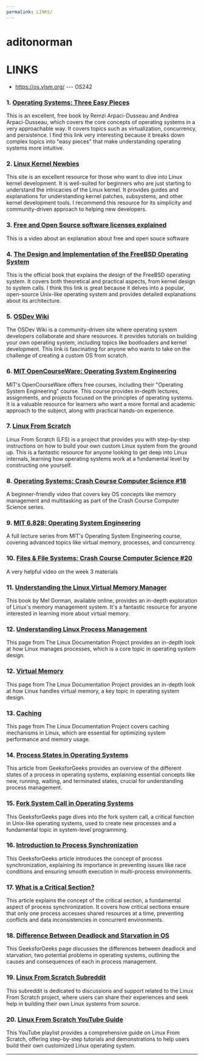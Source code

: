 ```yaml
---
permalink: LINKS/
---
```


# aditonorman 
# LINKS

* <https://os.vlsm.org/> --- OS242

### 1. [Operating Systems: Three Easy Pieces](http://pages.cs.wisc.edu/~remzi/OSTEP/)
This is an excellent, free book by Remzi Arpaci-Dusseau and Andrea Arpaci-Dusseau, which covers the core concepts of operating systems in a very approachable way. It covers topics such as virtualization, concurrency, and persistence. I find this link very interesting because it breaks down complex topics into "easy pieces" that make understanding operating systems more intuitive.

### 2. [Linux Kernel Newbies](https://kernelnewbies.org/)
This site is an excellent resource for those who want to dive into Linux kernel development. It is well-suited for beginners who are just starting to understand the intricacies of the Linux kernel. It provides guides and explanations for understanding kernel patches, subsystems, and other kernel development tools. I recommend this resource for its simplicity and community-driven approach to helping new developers.

### 3. [Free and Open Source software licenses explained](https://www.youtube.com/watch?v=UMIG4KnM8xw&pp=ygUmZnJlZSBzb2Z0d2FyZSBhbmQgb3BlbiBzb3VyY2Ugc29mdHdhcmU%3D)
This is a video about an explanation about free and open souce software

### 4. [The Design and Implementation of the FreeBSD Operating System](https://www.freebsd.org/doc/en_US.ISO8859-1/books/design-44bsd/)
This is the official book that explains the design of the FreeBSD operating system. It covers both theoretical and practical aspects, from kernel design to system calls. I think this link is great because it delves into a popular, open-source Unix-like operating system and provides detailed explanations about its architecture.

### 5. [OSDev Wiki](https://wiki.osdev.org/Main_Page)
The OSDev Wiki is a community-driven site where operating system developers collaborate and share resources. It provides tutorials on building your own operating system, including topics like bootloaders and kernel development. This link is fascinating for anyone who wants to take on the challenge of creating a custom OS from scratch.

### 6. [MIT OpenCourseWare: Operating System Engineering](https://ocw.mit.edu/courses/electrical-engineering-and-computer-science/6-828-operating-system-engineering-fall-2012/)
MIT's OpenCourseWare offers free courses, including their "Operating System Engineering" course. This course provides in-depth lectures, assignments, and projects focused on the principles of operating systems. It is a valuable resource for learners who want a more formal and academic approach to the subject, along with practical hands-on experience.

### 7. [Linux From Scratch](http://www.linuxfromscratch.org/)
Linux From Scratch (LFS) is a project that provides you with step-by-step instructions on how to build your own custom Linux system from the ground up. This is a fantastic resource for anyone looking to get deep into Linux internals, learning how operating systems work at a fundamental level by constructing one yourself.

### 8. [Operating Systems: Crash Course Computer Science #18](https://www.youtube.com/watch?v=26QPDBe-NB8)
A beginner-friendly video that covers key OS concepts like memory management and multitasking as part of the Crash Course Computer Science series.

### 9. [MIT 6.828: Operating System Engineering](https://www.youtube.com/playlist?list=PLUl4u3cNGP61hsJNdULdudlRL493b-XZf)
A full lecture series from MIT's Operating System Engineering course, covering advanced topics like virtual memory, processes, and concurrency.

### 10. [Files & File Systems: Crash Course Computer Science #20](https://www.youtube.com/watch?v=KN8YgJnShPM)
A very helpful video on the week 3 materials

### 11. [Understanding the Linux Virtual Memory Manager](https://www.kernel.org/doc/gorman/html/understand/understand013.html)
This book by Mel Gorman, available online, provides an in-depth exploration of Linux's memory management system. It's a fantastic resource for anyone interested in learning more about virtual memory.

### 12. [Understanding Linux Process Management](https://www.tldp.org/LDP/tlk/kernel/processes.html)
This page from The Linux Documentation Project provides an in-depth look at how Linux manages processes, which is a core topic in operating system design.

### 12. [Virtual Memory](https://www.tldp.org/LDP/tlk/mm/memory.html)
This page from The Linux Documentation Project provides an in-depth look at how Linux handles virtual memory, a key topic in operating system design.

### 13. [Caching](https://www.baeldung.com/linux/file-system-caching)
This page from The Linux Documentation Project covers caching mechanisms in Linux, which are essential for optimizing system performance and memory usage.

### 14. [Process States in Operating Systems](https://www.geeksforgeeks.org/states-of-a-process-in-operating-systems/)
This article from GeeksforGeeks provides an overview of the different states of a process in operating systems, explaining essential concepts like new, running, waiting, and terminated states, crucial for understanding process management.

### 15. [Fork System Call in Operating Systems](https://www.geeksforgeeks.org/fork-system-call-in-operating-system/)
This GeeksforGeeks page dives into the fork system call, a critical function in Unix-like operating systems, used to create new processes and a fundamental topic in system-level programming.

### 16. [Introduction to Process Synchronization](https://www.geeksforgeeks.org/introduction-of-process-synchronization/)
This GeeksforGeeks article introduces the concept of process synchronization, explaining its importance in preventing issues like race conditions and ensuring smooth execution in multi-process environments.

### 17. [What is a Critical Section?](https://www.geeksforgeeks.org/g-fact-70/)
This article explains the concept of the critical section, a fundamental aspect of process synchronization. It covers how critical sections ensure that only one process accesses shared resources at a time, preventing conflicts and data inconsistencies in concurrent environments.

### 18. [Difference Between Deadlock and Starvation in OS](https://www.geeksforgeeks.org/difference-between-deadlock-and-starvation-in-os/)
This GeeksforGeeks page discusses the differences between deadlock and starvation, two potential problems in operating systems, outlining the causes and consequences of each in process management.

### 19. [Linux From Scratch Subreddit](https://www.reddit.com/r/linuxfromscratch/)
This subreddit is dedicated to discussions and support related to the Linux From Scratch project, where users can share their experiences and seek help in building their own Linux systems from source.

### 20. [Linux From Scratch YouTube Guide](https://www.youtube.com/watch?v=685qdaX9YQc&list=PLyc5xVO2uDsA5QPbtj_eYU8J0qrvU6315)
This YouTube playlist provides a comprehensive guide on Linux From Scratch, offering step-by-step tutorials and demonstrations to help users build their own customized Linux operating system.
<br>
<hr>
